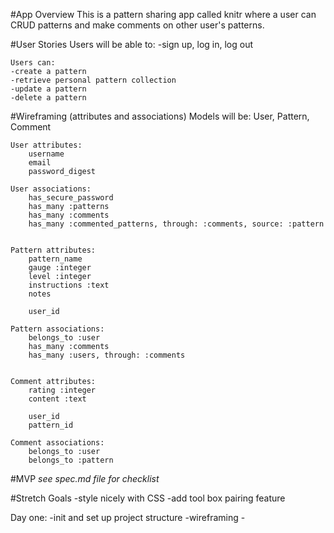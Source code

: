 #App Overview
    This is a pattern sharing app called knitr where a user can CRUD patterns and make comments on other user's patterns.

#User Stories
    Users will be able to:
    -sign up, log in, log out

    Users can:
    -create a pattern
    -retrieve personal pattern collection
    -update a pattern
    -delete a pattern

#Wireframing (attributes and associations)
    Models will be:
    User, Pattern, Comment


    User attributes:
        username
        email
        password_digest 

    User associations:
        has_secure_password
        has_many :patterns
        has_many :comments
        has_many :commented_patterns, through: :comments, source: :pattern


    Pattern attributes:
        pattern_name
        gauge :integer
        level :integer
        instructions :text
        notes

        user_id

    Pattern associations:
        belongs_to :user
        has_many :comments
        has_many :users, through: :comments


    Comment attributes:
        rating :integer
        content :text
        
        user_id
        pattern_id 

    Comment associations:
        belongs_to :user
        belongs_to :pattern

#MVP
    *see spec.md file for checklist*

#Stretch Goals
    -style nicely with CSS
    -add tool box pairing feature


Day one:
    -init and set up project structure
    -wireframing
    - 
